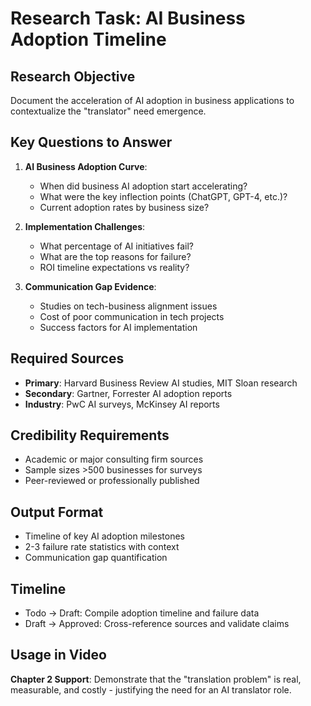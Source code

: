 # Research Task: AI Business Adoption Timeline

## Research Objective
Document the acceleration of AI adoption in business applications to contextualize the "translator" need emergence.

## Key Questions to Answer
1. **AI Business Adoption Curve**:
   - When did business AI adoption start accelerating?
   - What were the key inflection points (ChatGPT, GPT-4, etc.)?
   - Current adoption rates by business size?

2. **Implementation Challenges**:
   - What percentage of AI initiatives fail?
   - What are the top reasons for failure?
   - ROI timeline expectations vs reality?

3. **Communication Gap Evidence**:
   - Studies on tech-business alignment issues
   - Cost of poor communication in tech projects
   - Success factors for AI implementation

## Required Sources
- **Primary**: Harvard Business Review AI studies, MIT Sloan research
- **Secondary**: Gartner, Forrester AI adoption reports
- **Industry**: PwC AI surveys, McKinsey AI reports

## Credibility Requirements
- Academic or major consulting firm sources
- Sample sizes >500 businesses for surveys
- Peer-reviewed or professionally published

## Output Format
- Timeline of key AI adoption milestones
- 2-3 failure rate statistics with context
- Communication gap quantification

## Timeline
- Todo → Draft: Compile adoption timeline and failure data
- Draft → Approved: Cross-reference sources and validate claims

## Usage in Video
**Chapter 2 Support**: Demonstrate that the "translation problem" is real, measurable, and costly - justifying the need for an AI translator role.